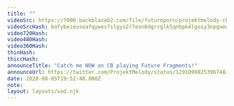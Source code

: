 ```yaml
---
title: ""
videoSrc: https://f000.backblazeb2.com/file/futureporn/projektmelody-chaturbate-2020-08-05.mp4
videoSrcHash: bafybeieuseafqywes7slgys2r7exn6dgrrglk5qnbpk4lgoiy3npgaew4y?filename=projektmelody-chaturbate-2020-08-05.mp4
video720Hash: 
video480Hash: 
video360Hash: 
thinHash: 
thiccHash: 
announceTitle: "Catch me NOW on CB playing Future Fragments!"
announceUrl: https://twitter.com/ProjektMelody/status/1291099825396748292
date: 2020-08-05T19:52:40.000Z
note: 
layout: layouts/vod.njk
---
```

